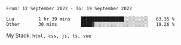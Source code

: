 <!--START_SECTION:waka-->

```text
From: 12 September 2022 - To: 19 September 2022

Lua         1 hr 39 mins    ████████████████░░░░░░░░░   63.35 %
Other       30 mins         ████▓░░░░░░░░░░░░░░░░░░░░   19.26 %
```

<!--END_SECTION:waka-->
My Stack: `html, css, js, ts, vue`
